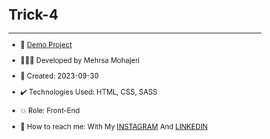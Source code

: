 # Trick-4

****




- 🔗 [Demo Project]()
  
- 👩🏻‍💻 Developed by Mehrsa Mohajeri

- 📆 Created: 2023-09-30

- ✔️ Technologies Used: HTML, CSS, SASS

- 💥 Role: Front-End

- 📲 How to reach me: With My [INSTAGRAM](https://www.instagram.com/mehrsa_mohajeri_developer) And [LINKEDIN](https://www.linkedin.com/in/mehrsa-mohajeri-developer)
